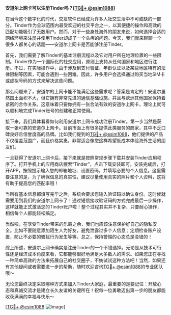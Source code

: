 **安道尔上网卡可以注册Tinder吗？[[TG💪+ @esim1088](https://t.me/s/esim1088)]**

在当今这个数字化的时代，交友软件已经成为许多人社交生活中不可或缺的一部分。Tinder作为全球范围内最受欢迎的社交平台之一，以其便捷的操作和高效的匹配功能吸引了无数用户。然而，对于一些身处海外的朋友来说，如何选择合适的网络环境来注册并使用Tinder却成了一个头疼的问题。今天，我们就来聊聊一个很多人都关心的话题——安道尔上网卡是否能够注册Tinder。

首先，我们需要了解Tinder的基本注册流程以及它对用户所在地理位置的一些限制。Tinder作为一个国际化的社交应用，原则上支持从任何国家和地区进行注册。不过，在实际操作中，由于涉及到支付验证、年龄认证以及某些地区特有的法律限制等因素，可能会遇到一些困难。因此，许多用户会选择通过购买当地SIM卡或虚拟号码的方式来解决这些问题。

那么问题来了，安道尔的上网卡能不能满足这些需求呢？答案是肯定的！安道尔虽然国土面积不大，但它拥有非常先进的通信基础设施，并且与欧洲其他国家保持着紧密的合作关系。这意味着只要你拥有一张合法有效的安道尔上网卡，理论上就可以顺利地完成Tinder账号的创建和正常使用。

接下来，我们具体看看如何利用安道尔上网卡成功注册Tinder。第一步当然是获取一张可靠的安道尔上网卡。目前市面上有很多提供此类服务的商家，其中不乏口碑良好且信誉度高的品牌。比如我们提到的[TG💪+ @esim1088](https://t.me/s/esim1088)，他们提供的产品不仅覆盖范围广，而且价格实惠，非常适合像您这样希望低成本体验海外生活的朋友们。

一旦获得了安道尔上网卡后，接下来就是按照常规步骤下载并安装Tinder应用程序了。打开手机上的应用商店搜索“Tinder”，点击下载安装即可。安装完成后，打开APP，按照提示输入您的邮箱地址、设置密码，并填写必要的个人信息。这里需要注意的是，为了确保信息的真实性，建议尽量使用真实的照片和个人资料，这将有助于提高您的匹配率哦！

当所有基本信息都填写完毕之后，系统会要求您输入验证码以确认身份。这时候就需要用到我们的安道尔上网卡了！通过短信接收验证码的方式完成最后一步操作，这样就能正式激活您的Tinder账户啦！整个过程其实并不复杂，只要耐心操作，相信每个人都能轻松搞定。

当然啦，在享受Tinder带来的乐趣之余，我们也应该注意保护好自己的隐私安全。比如不要随意添加陌生人为好友，避免泄露过多个人信息；定期检查账户设置，防止不必要的骚扰行为发生等等。总之，保持警惕的心态总是没错的！

综上所述，安道尔上网卡确实是注册Tinder的一个不错选择。无论是从技术可行性还是经济成本角度来看，它都能够很好地满足大多数人的需求。如果您正在寻找一种简单高效的方法来拓展自己的社交圈子，不妨试试这种方法吧！当然，如果还有其他疑问或者需要进一步的帮助，随时欢迎咨询[TG💪+ @esim1088](https://t.me/s/esim1088)的专业团队哦～

无论您最终决定采取哪种方式来加入Tinder大家庭，最重要的是要记住：开放心态和真诚交流才是建立长久友谊的关键所在！祝每一位勇敢迈出第一步的朋友都能收获满满的幸福与快乐～

[[TG💪+ @esim1088](https://t.me/s/esim1088) ![Image](https://i.postimg.cc/4NQfJmqS/Snipaste-2025-05-13-00-14-12.png)]